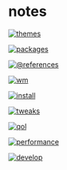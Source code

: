 # notes

<a href="themes.md"><img alt="themes" src="themes.md"></a>

<a href="packages.md"><img alt="packages" src="packages.md"></a>

<a href="@references.md"><img alt="@references" src="@references.md"></a>

<a href="wm.md"><img alt="wm" src="wm.md"></a>

<a href="install.md"><img alt="install" src="install.md"></a>

<a href="tweaks.md"><img alt="tweaks" src="tweaks.md"></a>

<a href="qol.md"><img alt="qol" src="qol.md"></a>

<a href="performance.md"><img alt="performance" src="performance.md"></a>

<a href="develop.md"><img alt="develop" src="develop.md"></a>

